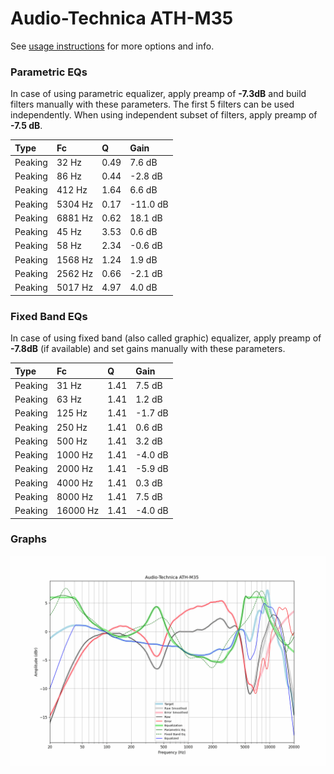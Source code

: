 # Audio-Technica ATH-M35
See [usage instructions](https://github.com/jaakkopasanen/AutoEq#usage) for more options and info.

### Parametric EQs
In case of using parametric equalizer, apply preamp of **-7.3dB** and build filters manually
with these parameters. The first 5 filters can be used independently.
When using independent subset of filters, apply preamp of **-7.5 dB**.

| Type    | Fc      |    Q | Gain     |
|:--------|:--------|:-----|:---------|
| Peaking | 32 Hz   | 0.49 | 7.6 dB   |
| Peaking | 86 Hz   | 0.44 | -2.8 dB  |
| Peaking | 412 Hz  | 1.64 | 6.6 dB   |
| Peaking | 5304 Hz | 0.17 | -11.0 dB |
| Peaking | 6881 Hz | 0.62 | 18.1 dB  |
| Peaking | 45 Hz   | 3.53 | 0.6 dB   |
| Peaking | 58 Hz   | 2.34 | -0.6 dB  |
| Peaking | 1568 Hz | 1.24 | 1.9 dB   |
| Peaking | 2562 Hz | 0.66 | -2.1 dB  |
| Peaking | 5017 Hz | 4.97 | 4.0 dB   |

### Fixed Band EQs
In case of using fixed band (also called graphic) equalizer, apply preamp of **-7.8dB**
(if available) and set gains manually with these parameters.

| Type    | Fc       |    Q | Gain    |
|:--------|:---------|:-----|:--------|
| Peaking | 31 Hz    | 1.41 | 7.5 dB  |
| Peaking | 63 Hz    | 1.41 | 1.2 dB  |
| Peaking | 125 Hz   | 1.41 | -1.7 dB |
| Peaking | 250 Hz   | 1.41 | 0.6 dB  |
| Peaking | 500 Hz   | 1.41 | 3.2 dB  |
| Peaking | 1000 Hz  | 1.41 | -4.0 dB |
| Peaking | 2000 Hz  | 1.41 | -5.9 dB |
| Peaking | 4000 Hz  | 1.41 | 0.3 dB  |
| Peaking | 8000 Hz  | 1.41 | 7.5 dB  |
| Peaking | 16000 Hz | 1.41 | -4.0 dB |

### Graphs
![](./Audio-Technica%20ATH-M35.png)